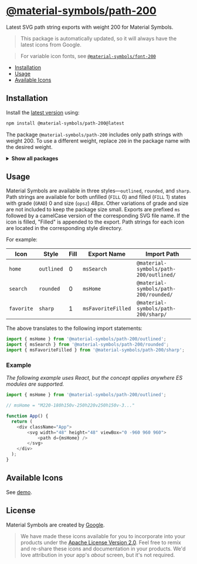 # [@material-symbols/path-200](https://github.com/marella/material-symbols/tree/main/svg/200)

Latest SVG path string exports with weight 200 for Material Symbols.

> This package is automatically updated, so it will always have the latest icons from Google.

> For variable icon fonts, see [`@material-symbols/font-200`](https://www.npmjs.com/package/@material-symbols/font-200)

- [Installation](#installation)
- [Usage](#usage)
- [Available Icons](#available-icons)

## Installation

Install the [latest version][releases] using:

```sh
npm install @material-symbols/path-200@latest
```

The package `@material-symbols/path-200` includes only path strings with weight 200. To use a different weight, replace `200` in the package name with the desired weight.

<details>
<summary><strong>Show all packages</strong></summary><br>

| Package                                                                                  | Weight |
|:-----------------------------------------------------------------------------------------| :----- |
| [`@material-symbols/path-100`](https://www.npmjs.com/package/@material-symbols/path-100) | 100    |
| [`@material-symbols/path-200`](https://www.npmjs.com/package/@material-symbols/path-200) | 200    |
| [`@material-symbols/path-300`](https://www.npmjs.com/package/@material-symbols/path-300) | 300    |
| [`@material-symbols/path-400`](https://www.npmjs.com/package/@material-symbols/path-400) | 400    |
| [`@material-symbols/path-500`](https://www.npmjs.com/package/@material-symbols/path-500) | 500    |
| [`@material-symbols/path-600`](https://www.npmjs.com/package/@material-symbols/path-600) | 600    |
| [`@material-symbols/path-700`](https://www.npmjs.com/package/@material-symbols/path-700) | 700    |

</details>

## Usage

Material Symbols are available in three styles&mdash;`outlined`, `rounded`, and `sharp`. Path strings are available for both unfilled (`FILL` 0) and filled (`FILL` 1) states with grade (`GRAD`) 0 and size (`opsz`) 48px. Other variations of grade and size are not included to keep the package size small. Exports are prefixed `ms` followed by a camelCase version of the corresponding SVG file name. If the icon is filled, "Filled" is appended to the export. Path strings for each icon are located in the corresponding style directory.

For example:

| Icon       | Style      | Fill | Export Name        | Import Path                                   |
|------------|------------|------|--------------------|-----------------------------------------------|
| `home`     | `outlined` | 0    | `msSearch`         | `@material-symbols/path-200/outlined/` |
| `search`   | `rounded`  | 0    | `msHome`           | `@material-symbols/path-200/rounded/`  |
| `favorite` | `sharp`    | 1    | `msFavoriteFilled` | `@material-symbols/path-200/sharp/`    |

The above translates to the following import statements:
```js
import { msHome } from '@material-symbols/path-200/outlined';
import { msSearch } from '@material-symbols/path-200/rounded';
import { msFavoriteFilled } from '@material-symbols/path-200/sharp';
```

### Example

*The following example uses React, but the concept applies anywhere ES modules are supported.*

```js
import { msHome } from '@material-symbols/path-200/outlined';

// msHome = "M220-180h150v-250h220v250h150v-3..."

function App() {
  return (
    <div className="App">
        <svg width="48" height="48" viewBox="0 -960 960 960">
            <path d={msHome} />
        </svg>
    </div>
  );
}
```

## Available Icons

See [demo].

## License

Material Symbols are created by [Google](https://github.com/google/material-design-icons#license).

> We have made these icons available for you to incorporate into your products under the [Apache License Version 2.0][license]. Feel free to remix and re-share these icons and documentation in your products.
We'd love attribution in your app's *about* screen, but it's not required.

[releases]: https://github.com/marella/material-symbols/releases
[license]: https://github.com/marella/material-symbols/blob/main/svg/200/LICENSE
[demo]: https://marella.github.io/material-symbols/demo/
